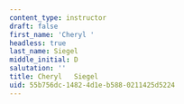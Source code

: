 ```yaml
---
content_type: instructor
draft: false
first_name: 'Cheryl '
headless: true
last_name: Siegel
middle_initial: D
salutation: ''
title: Cheryl   Siegel
uid: 55b756dc-1482-4d1e-b588-0211425d5224
---
```


